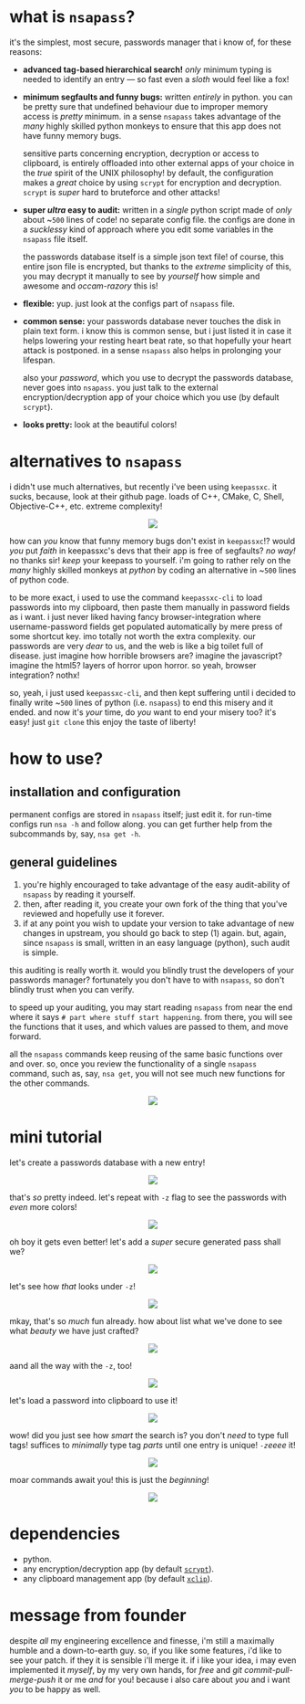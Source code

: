 # what is `nsapass`?
it's the simplest, most secure, passwords manager that i know of, for these
reasons:

- **advanced tag-based hierarchical search!**  _only_ minimum typing is
  needed to identify an entry — so fast even a _sloth_ would feel like a
  fox!
- **minimum segfaults and funny bugs:**  written _entirely_ in python.  you
  can be pretty sure that undefined behaviour due to improper memory access
  is _pretty_ minimum.  in a sense `nsapass` takes advantage of the _many_
  highly skilled python monkeys to ensure that this app does not have funny
  memory bugs.

  sensitive parts concerning encryption, decryption or access to clipboard,
  is entirely offloaded into other external apps of your choice in the
  _true_ spirit of the UNIX philosophy!  by default, the configuration
  makes a _great_ choice by using `scrypt` for encryption and decryption.
  `scrypt` is _super_ hard to bruteforce and other attacks!

- **super _ultra_ easy to audit:**  written in a _single_ python script
  made of _only_ about ~`500` lines of code!  no separate config file.  the
  configs are done in a _sucklessy_ kind of approach where you edit some
  variables in the `nsapass` file itself.

  the passwords database itself is a simple json text file!  of course,
  this entire json file is encrypted, but thanks to the _extreme_
  simplicity of this, you may decrypt it manually to see by _yourself_ how
  simple and awesome and _occam-razory_ this is!

- **flexible:**  yup.  just look at the configs part of `nsapass` file.

- **common sense:** your passwords database never touches the disk in plain
  text form.  i know this is common sense, but i just listed it in case it
  helps lowering your resting heart beat rate, so that hopefully your heart
  attack is postponed.  in a sense `nsapass` also helps in prolonging your
  lifespan.

  also your _password_, which you use to decrypt the passwords database,
  never goes into `nsapass`.  you just talk to the external
  encryption/decryption app of your choice which you use (by default
  `scrypt`).

- **looks pretty:**  look at the beautiful colors!

# alternatives to `nsapass`
i didn't use much alternatives, but recently i've been using `keepassxc`.
it sucks, because, look at their github page.  loads of C++, CMake, C,
Shell, Objective-C++, etc. extreme complexity!

<p align="center">
    <img src="pics/comparision.png">
</p>

how can _you_ know that funny memory bugs don't exist in `keepassxc`!?
would _you_ put _faith_ in keepassxc's devs that their app is free of
segfaults?  _no way!_ no thanks sir! _keep_ your keepass to yourself.
i'm going to rather rely on the _many_ highly skilled monkeys at _python_
by coding an alternative in ~`500` lines of python code.

to be more exact, i used to use the command `keepassxc-cli` to load
passwords into my clipboard, then paste them manually in password fields as
i want.  i just never liked having fancy browser-integration where
username-password fields get populated automatically by mere press of some
shortcut key.  imo totally not worth the extra complexity.  our passwords
are very _dear_ to us, and the web is like a big toilet full of disease.
just imagine how horrible browsers are?  imagine the javascript?  imagine
the html5?  layers of horror upon horror.  so yeah, browser integration?
nothx!

so, yeah, i just used `keepassxc-cli`, and then kept suffering until i
decided to finally write ~`500` lines of python (i.e. `nsapass`) to end this
misery and it ended.  and now it's _your_ time, do _you_ want to end your
misery too?  it's easy!  just `git clone` this enjoy the taste of liberty!

# how to use?

## installation and configuration
permanent configs are stored in `nsapass` itself; just edit it.  for
run-time configs run `nsa -h` and follow along.  you can get further
help from the subcommands by, say, `nsa get -h`.

## general guidelines

1. you're highly encouraged to take advantage of the easy audit-ability of
   `nsapass` by reading it yourself.  
2. then, after reading it, you create your own fork of the thing that
   you've reviewed and hopefully use it forever.
3. if at any point you wish to update your version to take advantage of new
   changes in upstream, you should go back to step (1) again.  but, again,
   since `nsapass` is small, written in an easy language (python), such
   audit is simple.

this auditing is really worth it.  would you blindly trust the developers
of your passwords manager?  fortunately you don't have to with `nsapass`,
so don't blindly trust when you can verify.

to speed up your auditing, you may start reading `nsapass` from near the
end where it says `# part where stuff start happening`.  from there, you
will see the functions that it uses, and which values are passed to them,
and move forward.

all the `nsapass` commands keep reusing of the same basic functions over
and over.  so, once you review the functionality of a single `nsapass`
command, such as, say, `nsa get`, you will not see much new functions
for the other commands.

<p align="center">
    <img src="pics/screenshotconfigs.png">
</p>

# mini tutorial
let's create a passwords database with a new entry!
<p align="center">
    <img
    src="pics/screenshot_1.png">
</p>

that's _so_ pretty indeed.  let's repeat with `-z` flag to see the
passwords with _even_ more colors!
<p align="center">
    <img
    src="pics/screenshot_z_1.png">
</p>

oh boy it gets even better!  let's add a _super_ secure generated pass
shall we?
<p align="center">
    <img
    src="pics/screenshot_2.png">
</p>

let's see how _that_ looks under `-z`!
<p align="center">
    <img
    src="pics/screenshot_z_2.png">
</p>

mkay, that's so _much_ fun already.  how about list what we've done to see
what _beauty_ we have just crafted?
<p align="center">
    <img
    src="pics/screenshot_3.png">
</p>

aand all the way with the `-z`, too!
<p align="center">
    <img
    src="pics/screenshot_z_3.png">
</p>

let's load a password into clipboard to use it!
<p align="center">
    <img
    src="pics/screenshot_4.png">
</p>

wow!  did you just see how _smart_ the search is?  you don't _need_ to type
full tags!  suffices to _minimally_ type tag _parts_ until one entry is
unique!  _`-z`eeee_ it!

<p align="center">
    <img
    src="pics/screenshot_z_4.png">
</p>

moar commands await you! this is just the _beginning_!
<p align="center">
    <img
    src="pics/morecommands.png">
</p>

# dependencies

- python.
- any encryption/decryption app (by default
  [`scrypt`](https://github.com/Tarsnap/scrypt)).
- any clipboard management app (by default
  [`xclip`](https://github.com/astrand/xclip)).

# message from founder
despite _all_ my engineering excellence and finesse, i'm still a maximally
humble and a down-to-earth guy.  so, if you like some features, i'd like to
see your patch.  if they it is sensible i'll merge it.  if i like your
idea, i may even implemented it _myself_, by my very own hands, for _free_
and _git commit-pull-merge-push_ it or me _and_ for you!  because i also
care about _you_ and i want _you_ to be happy as well.

